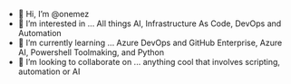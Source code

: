 - 👋 Hi, I’m @onemez
- 👀 I’m interested in ... All things AI, Infrastructure As Code, DevOps and Automation
- 🌱 I’m currently learning ... Azure DevOps and GitHub Enterprise, Azure AI, Powershell Toolmaking, and Python
- 💞️ I’m looking to collaborate on ... anything cool that involves scripting, automation or AI


<!---
onemez/onemez is a ✨ special ✨ repository because its `README.md` (this file) appears on your GitHub profile.
You can click the Preview link to take a look at your changes.
--->
